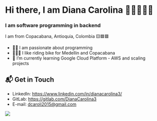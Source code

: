 # Hi there, I am Diana Carolina 👋👩‍💻👩‍🔬

### I am software programming in backend

I am from Copacabana, Antioquia, Colombia 🟨🟦🟥

- 👩‍💻 I am passionate about programming  
- 🚵‍♀️🚴‍ I like riding bike for Medellin and Copacabana
- 🌱 I’m currently learning Google Cloud Platform - AWS and scaling projects

## 📬 Get in Touch
- LinkedIn: https://www.linkedin.com/in/dianacarolina3/
- GitLab: https://gitlab.com/DianaCarolina3
- E-mail: dcaroli2015@gmail.com

<!-- - Site: federico-dondi.github.io -->
<!--
**DianaCarolina3/DianaCarolina3** is a ✨ _special_ ✨ repository because its `README.md` (this file) appears on your GitHub profile.
Here are some ideas to get you started:
- 🔭 I’m currently working on ...
- 🌱 I’m currently learning ...
- 👯 I’m looking to collaborate on ...
- 🤔 I’m looking for help with ...
- 💬 Ask me about ...
- 📫 How to reach me: ...
- 😄 Pronouns: ...
- ⚡ Fun fact: ...
-->

![](https://cdn.domestika.org/c_limit,dpr_1.0,f_auto,q_auto,w_610/v1457921546/content-items/001/569/058/night_work_2-original.png?1457921546)

